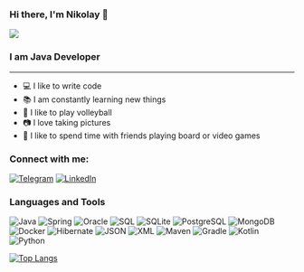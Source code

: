 ### Hi there, I'm Nikolay 👋

![](https://komarev.com/ghpvc/?username=Nikolay-Gryaznov&color=blueviolet)


### I am Java Developer

---

- :computer: I like to write code
- :books: I am constantly learning new things
- 💪 I like to play volleyball
- :camera: I love taking pictures
- 🎉 I like to spend time with friends playing board or video games

### Connect with me:

[![Telegram](https://img.shields.io/badge/-Telegram-090909?logo=Telegram)](https://t.me/Nikolay_Gryaznov)
[![LinkedIn](https://img.shields.io/badge/-LinkedIn-090909?logo=LinkedIn&logoColor=1195F5)](https://www.linkedin.com/in/nikolay-gryaznov/)

### Languages and Tools

![Java](https://img.shields.io/badge/-Java-090909?style=for-the-badge&logo=Java&logoColor=47C5FB)
![Spring](https://img.shields.io/badge/-Spring-090909?style=for-the-badge&logo=Spring)
![Oracle](https://img.shields.io/badge/-Oracle-090909?style=for-the-badge&logo=Oracle&logoColor=47C5FB)
![SQL](https://img.shields.io/badge/-SQL-090909?style=for-the-badge&logo=SQL&logoColor=47C5FB)
![SQLite](https://img.shields.io/badge/-SQLite-090909?style=for-the-badge&logo=SQLite&logoColor=47C5FB)
![PostgreSQL](https://img.shields.io/badge/-PostgreSQL-090909?style=for-the-badge&logo=PostgreSQL&logoColor=47C5FB)
![MongoDB](https://img.shields.io/badge/-MongoDB-090909?style=for-the-badge&logo=MongoDB)
![Docker](https://img.shields.io/badge/-Docker-090909?style=for-the-badge&logo=Docker)
![Hibernate](https://img.shields.io/badge/-Hibernate-090909?style=for-the-badge&logo=Hibernate&logoColor=47C5FB)
![JSON](https://img.shields.io/badge/-JSON-090909?style=for-the-badge&logo=JSON)
![XML](https://img.shields.io/badge/-XML-090909?style=for-the-badge&logo=XML)
![Maven](https://img.shields.io/badge/-Maven-090909?style=for-the-badge&logo=Maven)
![Gradle](https://img.shields.io/badge/-Gradle-090909?style=for-the-badge&logo=Gradle)
![Kotlin](https://img.shields.io/badge/-Kotlin-090909?style=for-the-badge&logo=Kotlin)
![Python](https://img.shields.io/badge/-Python-090909?style=for-the-badge&logo=Python)







[![Top Langs](https://github-readme-stats.vercel.app/api/top-langs/?username=Nikolay-Gryaznov&layout=compact)](https://github.com/anuraghazra/github-readme-stats)
